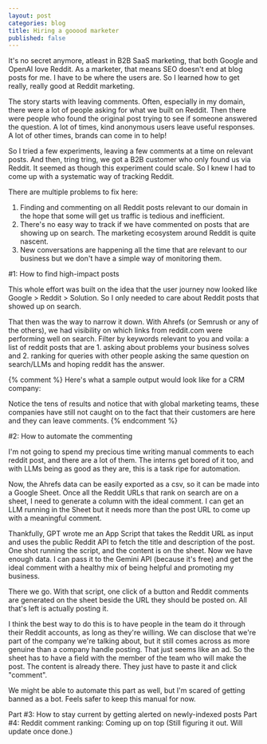 ```yaml
---
layout: post
categories: blog
title: Hiring a gooood marketer
published: false
---
```


It's no secret anymore, atleast in B2B SaaS marketing, that both Google and OpenAI love Reddit. As a marketer, that means SEO doesn't end at blog posts for me. I have to be where the users are. So I learned how to get really, really good at Reddit marketing. 

The story starts with leaving comments. Often, especially in my domain, there were a lot of people asking for what we built on Reddit. Then there were people who found the original post trying to see if someone answered the question. A lot of times, kind anonymous users leave useful responses. A lot of other times, brands can come in to help!
 
So I tried a few experiments, leaving a few comments at a time on relevant posts. And then, tring tring, we got a B2B customer who only found us via Reddit. It seemed as though this experiment could scale. So I knew I had to come up with a systematic way of tracking Reddit. 

There are multiple problems to fix here:

1. Finding and commenting on all Reddit posts relevant to our domain in the hope that some will get us traffic is tedious and inefficient. 
2. There's no easy way to track if we have commented on posts that are showing up on search. The marketing ecosystem around Reddit is quite nascent.
3. New conversations are happening all the time that are relevant to our business but we don't have a simple way of monitoring them. 

#1: How to find high-impact posts

This whole effort was built on the idea that the user journey now looked like Google > Reddit > Solution. So I only needed to care about Reddit posts that showed up on search.

That then was the way to narrow it down. With Ahrefs (or Semrush or any of the others), we had visibility on which links from reddit.com were performing well on search. Filter by keywords relevant to you and voila: a list of reddit posts that are 1. asking about problems your business solves and 2. ranking for queries with other people asking the same question on search/LLMs and hoping reddit has the answer. 

{% comment %}
Here's what a sample output would look like for a CRM company:

Notice the tens of results and notice that with global marketing teams, these companies have still not caught on to the fact that their customers are here and they can leave comments. 
{% endcomment %}

#2: How to automate the commenting

I'm not going to spend my precious time writing manual comments to each reddit post, and there are a lot of them. The interns get bored of it too, and with LLMs being as good as they are, this is a task ripe for automation. 

Now, the Ahrefs data can be easily exported as a csv, so it can be made into a Google Sheet. Once all the Reddit URLs that rank on search are on a sheet, I need to generate a column with the ideal comment. I can get an LLM running in the Sheet but it needs more than the post URL to come up with a meaningful comment.

Thankfully, GPT wrote me an App Script that takes the Reddit URL as input and uses the public Reddit API to fetch the title and description of the post. One shot running the script, and the content is on the sheet. Now we have enough data. I can pass it to the Gemini API (because it's free) and get the ideal comment with a healthy mix of being helpful and promoting my business. 

There we go. With that script, one click of a button and Reddit comments are generated on the sheet beside the URL they should be posted on. All that's left is actually posting it. 

I think the best way to do this is to have people in the team do it through their Reddit accounts, as long as they're willing. We can disclose that we're part of the company we're talking about, but it still comes across as more genuine than a company handle posting. That just seems like an ad. So the sheet has to have a field with the member of the team who will make the post. The content is already there. They just have to paste it and click "comment".  

We might be able to automate this part as well, but I'm scared of getting banned as a bot. Feels safer to keep this manual for now. 

Part #3: How to stay current by getting alerted on newly-indexed posts
Part #4: Reddit comment ranking: Coming up on top
(Still figuring it out. Will update once done.)